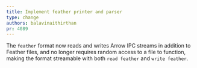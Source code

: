 ```yaml
---
title: Implement feather printer and parser
type: change
authors: balavinaithirthan
pr: 4089
---
```


The `feather` format now reads and writes Arrow IPC streams in addition to
Feather files, and no longer requires random access to a file to function,
making the format streamable with both `read feather` and `write feather`.
